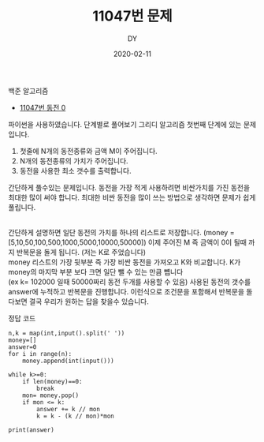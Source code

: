 ﻿---
layout: post
title:  "11047번 문제"
date:   2020-02-11
author: DY
comments: true
categories: backjoon
---

백준 알고리즘
* [11047번 동전 0](https://www.acmicpc.net/problem/11047)

파이썬을 사용하였습니다.
단계별로 풀어보기 그리디 알고리즘 첫번째 단계에 있는 문제입니다.
        
1. 첫줄에 N개의 동전종류와 금액 M이 주어집니다.
2. N개의 동전종류의 가치가 주어집니다.
3. 동전을 사용한 최소 갯수를 출력합니다.

간단하게 풀수있는 문제입니다. 동전을 가장 적게 사용하려면 비싼가치를 가진 동전을 최대한 많이 써야 합니다.
최대한 비싼 동전을 많이 쓰는 방법으로 생각하면 문제가 쉽게 풀립니다. <br/><br/>
        
간단하게 설명하면 일단 동전의 가치를 하나의 리스트로 저장합니다. (money = [5,10,50,100,500,1000,5000,10000,50000])
이제 주어진 M 즉 금액이 0이 될때 까지 반복문을 돌게 됩니다. (저는 K로 주었습니다) <br/>
money 리스트의 가장 뒷부분 즉 가장 비싼 동전을 가져오고 K와 비교합니다. K가 money의 마지막 부분 보다 크면 일단 뺄 수 있는 만큼 뻅니다 <br/>
(ex k= 102000 일때 50000짜리 동전 두개를 사용할 수 있음) 사용된 동전의 갯수를 answer에 누적하고 반복문을 진행합니다.
이런식으로 조건문을 포함해서 반복문을 돌다보면 결국 우리가 원하는 답을 찾을수 있습니다.

        
        
정답 코드

~~~
n,k = map(int,input().split(' '))
money=[]
answer=0
for i in range(n):
    money.append(int(input()))

while k>=0:
    if len(money)==0:
        break
    mon= money.pop()
    if mon <= k:
        answer += k // mon
        k = k - (k // mon)*mon

print(answer)
~~~